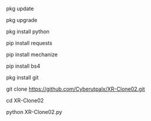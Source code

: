 pkg update

pkg upgrade

pkg install python

pip install requests

pip install mechanize

pip install bs4

pkg install git

git clone https://github.com/Cyberutpalx/XR-Clone02.git

cd XR-Clone02

python XR-Clone02.py
